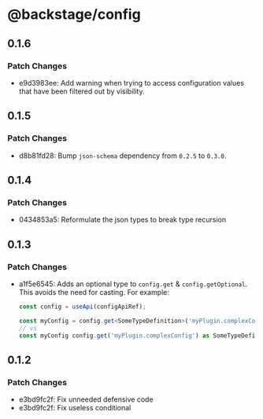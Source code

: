 # @backstage/config

## 0.1.6

### Patch Changes

- e9d3983ee: Add warning when trying to access configuration values that have been filtered out by visibility.

## 0.1.5

### Patch Changes

- d8b81fd28: Bump `json-schema` dependency from `0.2.5` to `0.3.0`.

## 0.1.4

### Patch Changes

- 0434853a5: Reformulate the json types to break type recursion

## 0.1.3

### Patch Changes

- a1f5e6545: Adds an optional type to `config.get` & `config.getOptional`. This avoids the need for casting. For example:

  ```ts
  const config = useApi(configApiRef);

  const myConfig = config.get<SomeTypeDefinition>('myPlugin.complexConfig');
  // vs
  const myConfig config.get('myPlugin.complexConfig') as SomeTypeDefinition;
  ```

## 0.1.2

### Patch Changes

- e3bd9fc2f: Fix unneeded defensive code
- e3bd9fc2f: Fix useless conditional
